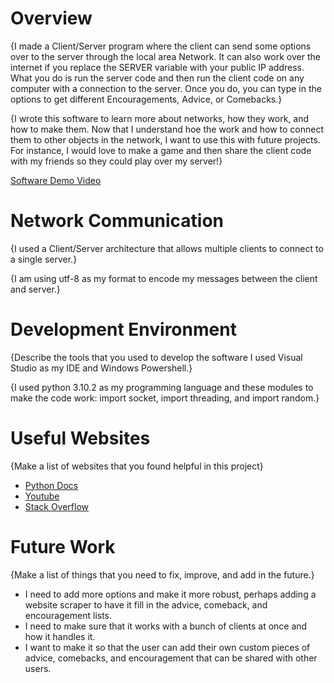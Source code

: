 # Overview

{I made a Client/Server program where the client can send some options over to the server through the local area Network. It can also work over the internet if you replace the SERVER variable with your public IP address. What you do is run the server code and then run the client code on any computer with a connection to the server. Once you do, you can type in the options to get different Encouragements, Advice, or Comebacks.}

{I wrote this software to learn more about networks, how they work, and how to make them. Now that I understand hoe the work and how to connect them to other objects in the network, I want to use this with future projects. For instance, I would love to make a game and then share the client code with my friends so they could play over my server!}

[Software Demo Video](https://youtu.be/I4q4AjM2NXQ)

# Network Communication

{I used a Client/Server architecture that allows multiple clients to connect to a single server.}

{I am using utf-8 as my format to encode my messages between the client and server.}

# Development Environment

{Describe the tools that you used to develop the software
I used Visual Studio as my IDE and Windows Powershell.}

{I used python 3.10.2 as my programming language and these modules to make the code work: import socket, import threading, and import random.}

# Useful Websites

{Make a list of websites that you found helpful in this project}
* [Python Docs](https://docs.python.org/3.6/library/socket.html)
* [Youtube](https://www.youtube.com/)
* [Stack Overflow](https://stackoverflow.com/)

# Future Work

{Make a list of things that you need to fix, improve, and add in the future.}
* I need to add more options and make it more robust, perhaps adding a website scraper to have it fill in the advice, comeback, and encouragement lists.
* I need to make sure that it works with a bunch of clients at once and how it handles it.
* I want to make it so that the user can add their own custom pieces of advice, comebacks, and encouragement that can be shared with other users.